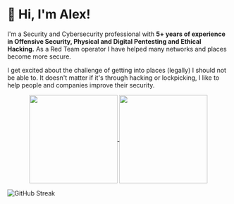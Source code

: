 # :wave: Hi, I'm Alex!

I'm a Security and Cybersecurity professional with **5+ years of experience in Offensive Security, Physical and Digital Pentesting and Ethical Hacking.** As a Red Team operator I have helped many networks and places become more secure.

I get excited about the challenge of getting into places (legally) I should not be able to. It doesn't matter if it's through hacking or lockpicking, I like to help people and companies improve their security.

<div align="center">

<a href="https://github.com/amtzespinosa/">
  <img height=200 align="center" src="https://github-readme-stats.vercel.app/api?username=amtzespinosa&rank_icon=github&hide=contribs&show_icons=true&card_width=320" />
</a>
<a href="https://github.com/amtzespinosa/">
  <img height=200 align="center" src="https://github-readme-stats.vercel.app/api/top-langs/?username=amtzespinosa&hide=scss,css&layout=compact&card_width=320" />
</a>

</div>

![GitHub Streak](https://github-readme-streak-stats.herokuapp.com/?user=amtzespinosa)


